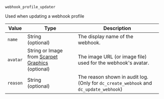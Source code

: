 `webhook_profile_updater`

Used when updating a webhook profile

| Value    | Type                                                                                                   | Description                                                                              |
|----------|--------------------------------------------------------------------------------------------------------|------------------------------------------------------------------------------------------|
| `name`   | String<br>(optional)                                                                                   | The display name of the webhook.                                                         |
| `avatar` | String or Image from [Scarpet Graphics](https://github.com/replaceitem/scarpet-graphics)<br>(optional) | The image URL (or image file) used for the webhook's avatar.                             |
| `reason` | String<br>(optional)                                                                                   | The reason shown in audit log.<br>(Only for `dc_create_webhook` and `dc_update_webhook`) |